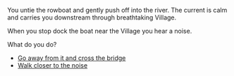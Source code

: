 You untie the rowboat and gently push off into the river. The current is calm and carries you downstream through breathtaking Village.

When you stop dock the boat near the Village you hear a noise. 

What do you do?

- [Go away from it and cross the bridge](crossbridge.md)
- [Walk closer to the noise](mushroom_path.md)
